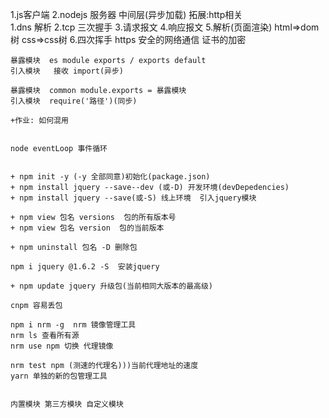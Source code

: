 1.js客户端
2.nodejs 服务器  中间层(异步加载)
  拓展:http相关  
        1.dns 解析
        2.tcp 三次握手
        3.请求报文
        4.响应报文
        5.解析(页面渲染) html=>dom树 css=>css树
        6.四次挥手
    https 安全的网络通信  证书的加密

    暴露模块  es module exports / exports default 
    引入模块   接收 import(异步)

    暴露模块  common module.exports = 暴露模块
    引入模块  require('路径')(同步)

    +作业: 如何混用


    node eventLoop 事件循环


    + npm init -y (-y 全部同意)初始化(package.json)
    + npm install jquery --save--dev (或-D) 开发环境(devDepedencies)
    + npm install jquery --save(或-S) 线上环境  引入jquery模块

    + npm view 包名 versions  包的所有版本号
    + npm view 包名 version  包的当前版本

    + npm uninstall 包名 -D 删除包

    npm i jquery @1.6.2 -S  安装jquery 

    + npm update jquery 升级包(当前相同大版本的最高级)

    cnpm 容易丢包

    npm i nrm -g  nrm 镜像管理工具
    nrm ls 查看所有源
    nrm use npm 切换 代理镜像

    nrm test npm (测速的代理名)))当前代理地址的速度 
    yarn 单独的新的包管理工具


    内置模块 第三方模块 自定义模块